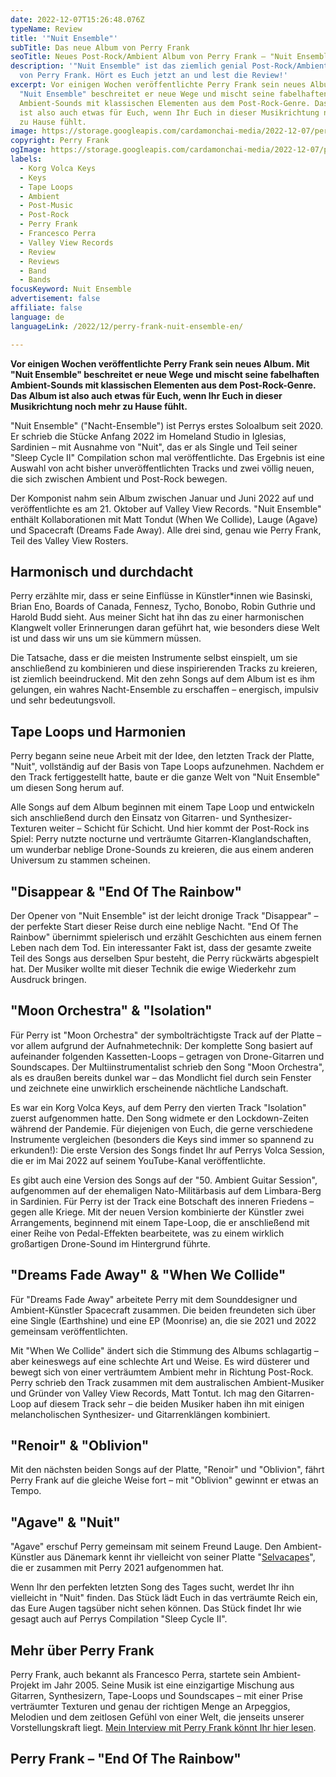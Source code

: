 ```yaml
---
date: 2022-12-07T15:26:48.076Z
typeName: Review
title: '"Nuit Ensemble"'
subTitle: Das neue Album von Perry Frank
seoTitle: Neues Post-Rock/Ambient Album von Perry Frank – "Nuit Ensemble"
description: '"Nuit Ensemble" ist das ziemlich genial Post-Rock/Ambient Album
  von Perry Frank. Hört es Euch jetzt an und lest die Review!'
excerpt: Vor einigen Wochen veröffentlichte Perry Frank sein neues Album. Mit
  "Nuit Ensemble" beschreitet er neue Wege und mischt seine fabelhaften
  Ambient-Sounds mit klassischen Elementen aus dem Post-Rock-Genre. Das Album
  ist also auch etwas für Euch, wenn Ihr Euch in dieser Musikrichtung noch mehr
  zu Hause fühlt.
image: https://storage.googleapis.com/cardamonchai-media/2022-12-07/perry-frank-nuit-ensemble-jpg-imagine-086888_315463_1024_768/640.webp
copyright: Perry Frank
ogImage: https://storage.googleapis.com/cardamonchai-media/2022-12-07/perry-frank-nuit-ensemble-og-jpg-imagine-281818_334f5c_1200_628/640.webp
labels:
  - Korg Volca Keys
  - Keys
  - Tape Loops
  - Ambient
  - Post-Music
  - Post-Rock
  - Perry Frank
  - Francesco Perra
  - Valley View Records
  - Review
  - Reviews
  - Band
  - Bands
focusKeyword: Nuit Ensemble
advertisement: false
affiliate: false
language: de
languageLink: /2022/12/perry-frank-nuit-ensemble-en/

---
```


**Vor einigen Wochen veröffentlichte Perry Frank sein neues Album. Mit "Nuit Ensemble" beschreitet er neue Wege und mischt seine fabelhaften Ambient-Sounds mit klassischen Elementen aus dem Post-Rock-Genre. Das Album ist also auch etwas für Euch, wenn Ihr Euch in dieser Musikrichtung noch mehr zu Hause fühlt.**

"Nuit Ensemble" ("Nacht-Ensemble") ist Perrys erstes Soloalbum seit 2020. Er schrieb die Stücke Anfang 2022 im Homeland Studio in Iglesias, Sardinien – mit Ausnahme von "Nuit", das er als Single und Teil seiner "Sleep Cycle II" Compilation schon mal veröffentlichte. Das Ergebnis ist eine Auswahl von acht bisher unveröffentlichten Tracks und zwei völlig neuen, die sich zwischen Ambient und Post-Rock bewegen.

Der Komponist nahm sein Album zwischen Januar und Juni 2022 auf und veröffentlichte es am 21. Oktober auf Valley View Records. "Nuit Ensemble" enthält Kollaborationen mit Matt Tondut (When We Collide), Lauge (Agave) und Spacecraft (Dreams Fade Away). Alle drei sind, genau wie Perry Frank, Teil des Valley View Rosters.

## Harmonisch und durchdacht

Perry erzählte mir, dass er seine Einflüsse in Künstler\*innen wie Basinski, Brian Eno, Boards of Canada, Fennesz, Tycho, Bonobo, Robin Guthrie und Harold Budd sieht. Aus meiner Sicht hat ihn das zu einer harmonischen Klangwelt voller Erinnerungen daran geführt hat, wie besonders diese Welt ist und dass wir uns um sie kümmern müssen.

Die Tatsache, dass er die meisten Instrumente selbst einspielt, um sie anschließend zu kombinieren und diese inspirierenden Tracks zu kreieren, ist ziemlich beeindruckend. Mit den zehn Songs auf dem Album ist es ihm gelungen, ein wahres Nacht-Ensemble zu erschaffen – energisch, impulsiv und sehr bedeutungsvoll.

## Tape Loops und Harmonien

Perry begann seine neue Arbeit mit der Idee, den letzten Track der Platte, "Nuit", vollständig auf der Basis von Tape Loops aufzunehmen. Nachdem er den Track fertiggestellt hatte, baute er die ganze Welt von "Nuit Ensemble" um diesen Song herum auf.

Alle Songs auf dem Album beginnen mit einem Tape Loop und entwickeln sich anschließend durch den Einsatz von Gitarren- und Synthesizer-Texturen weiter – Schicht für Schicht. Und hier kommt der Post-Rock ins Spiel: Perry nutzte nocturne und verträumte Gitarren-Klanglandschaften, um wunderbar neblige Drone-Sounds zu kreieren, die aus einem anderen Universum zu stammen scheinen.

## "Disappear & "End Of The Rainbow"

Der Opener von "Nuit Ensemble" ist der leicht dronige Track "Disappear" – der perfekte Start dieser Reise durch eine neblige Nacht. "End Of The Rainbow" übernimmt spielerisch und erzählt Geschichten aus einem fernen Leben nach dem Tod. Ein interessanter Fakt ist, dass der gesamte zweite Teil des Songs aus derselben Spur besteht, die Perry rückwärts abgespielt hat. Der Musiker wollte mit dieser Technik die ewige Wiederkehr zum Ausdruck bringen.

## "Moon Orchestra" & "Isolation"

Für Perry ist "Moon Orchestra" der symbolträchtigste Track auf der Platte – vor allem aufgrund der Aufnahmetechnik: Der komplette Song basiert auf aufeinander folgenden Kassetten-Loops – getragen von Drone-Gitarren und Soundscapes. Der Multiinstrumentalist schrieb den Song "Moon Orchestra", als es draußen bereits dunkel war – das Mondlicht fiel durch sein Fenster und zeichnete eine unwirklich erscheinende nächtliche Landschaft.

Es war ein Korg Volca Keys, auf dem Perry den vierten Track "Isolation" zuerst aufgenommen hatte. Den Song widmete er den Lockdown-Zeiten während der Pandemie. Für diejenigen von Euch, die gerne verschiedene Instrumente vergleichen (besonders die Keys sind immer so spannend zu erkunden!): Die erste Version des Songs findet Ihr auf Perrys Volca Session, die er im Mai 2022 auf seinem YouTube-Kanal veröffentlichte.

Es gibt auch eine Version des Songs auf der "50. Ambient Guitar Session", aufgenommen auf der ehemaligen Nato-Militärbasis auf dem Limbara-Berg in Sardinien. Für Perry ist der Track eine Botschaft des inneren Friedens – gegen alle Kriege. Mit der neuen Version kombinierte der Künstler zwei Arrangements, beginnend mit einem Tape-Loop, die er anschließend mit einer Reihe von Pedal-Effekten bearbeitete, was zu einem wirklich großartigen Drone-Sound im Hintergrund führte.

## "Dreams Fade Away" & "When We Collide"

Für "Dreams Fade Away" arbeitete Perry mit dem Sounddesigner und Ambient-Künstler Spacecraft zusammen. Die beiden freundeten sich über eine Single (Earthshine) und eine EP (Moonrise) an, die sie 2021 und 2022 gemeinsam veröffentlichten.

Mit "When We Collide" ändert sich die Stimmung des Albums schlagartig – aber keineswegs auf eine schlechte Art und Weise. Es wird düsterer und bewegt sich von einer verträumtem Ambient mehr in Richtung Post-Rock. Perry schrieb den Track zusammen mit dem australischen Ambient-Musiker und Gründer von Valley View Records, Matt Tontut. Ich mag den Gitarren-Loop auf diesem Track sehr – die beiden Musiker haben ihn mit einigen melancholischen Synthesizer- und Gitarrenklängen kombiniert.

## "Renoir" & "Oblivion"

Mit den nächsten beiden Songs auf der Platte, "Renoir" und "Oblivion", fährt Perry Frank auf die gleiche Weise fort – mit "Oblivion" gewinnt er etwas an Tempo.

## "Agave" & "Nuit"

"Agave" erschuf Perry gemeinsam mit seinem Freund Lauge. Den Ambient-Künstler aus Dänemark kennt ihr vielleicht von seiner Platte "[Selvacapes](/2021/07/perry-frank-lauge-selvascapes/)", die er zusammen mit Perry 2021 aufgenommen hat.

Wenn Ihr den perfekten letzten Song des Tages sucht, werdet Ihr ihn vielleicht in "Nuit" finden. Das Stück lädt Euch in das verträumte Reich ein, das Eure Augen tagsüber nicht sehen können. Das Stück findet Ihr wie gesagt auch auf Perrys Compilation "Sleep Cycle II".

## Mehr über Perry Frank

Perry Frank, auch bekannt als Francesco Perra, startete sein Ambient-Projekt im Jahr 2005. Seine Musik ist eine einzigartige Mischung aus Gitarren, Synthesizern, Tape-Loops und Soundscapes – mit einer Prise verträumter Texturen und genau der richtigen Menge an Arpeggios, Melodien und dem zeitlosen Gefühl von einer Welt, die jenseits unserer Vorstellungskraft liegt. [Mein Interview mit Perry Frank könnt Ihr hier lesen](/2020/11/perry-frank-interview/).

## Perry Frank – "End Of The Rainbow"

<YouTube id="mScYsCJb4uQ" />
